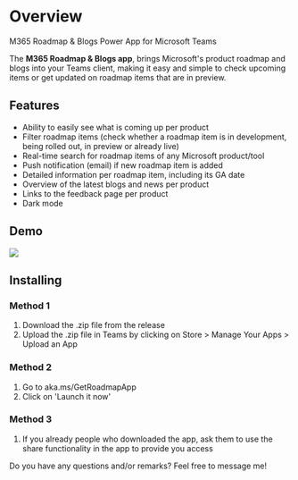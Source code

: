 # Overview
M365 Roadmap &amp; Blogs Power App for Microsoft Teams

The **M365 Roadmap & Blogs app**, brings Microsoft's product roadmap and blogs into your Teams client, making it easy and simple to check upcoming items or get updated on roadmap items that are in preview.

## Features
- Ability to easily see what is coming up per product
- Filter roadmap items (check whether a roadmap item is in development, being rolled out, in preview or already live)
- Real-time search for roadmap items of any Microsoft product/tool
- Push notification (email) if new roadmap item is added
- Detailed information per roadmap item, including its GA date
- Overview of the latest blogs and news per product
- Links to the feedback page per product
- Dark mode

## Demo
![](https://github.com/kaanaytemir/Microsoft-Roadmap-Power-App/blob/main/M365Roadmap.gif)

## Installing

### Method 1
1. Download the .zip file from the release
2. Upload the .zip file in Teams by clicking on Store > Manage Your Apps > Upload an App

### Method 2
1. Go to aka.ms/GetRoadmapApp
2. Click on 'Launch it now'

### Method 3
1. If you already people who downloaded the app, ask them to use the share functionality in the app to provide you access

Do you have any questions and/or remarks? Feel free to message me!
